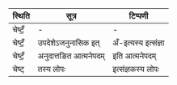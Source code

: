 | स्थिति | सूत्र | टिप्पणी |
| ----- | ------- | ------ |
| चेष्टँ॒ | - | - |
| चेष्टँ॒ | उपदेशेऽजनुनासिक इत् | अँ-इत्यस्य इत्संज्ञा |
| चेष्टँ॒ | अनुदात्तङित आत्मनेपदम् | इति आत्मनेपदम् |
| चेष्ट् | तस्य लोपः | इत्संज्ञकस्य लोपः |
